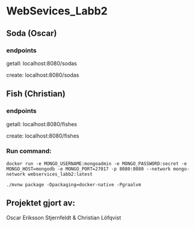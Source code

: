 # WebSevices_Labb2

## Soda (Oscar)

### endpoints

getall: localhost:8080/sodas

create: localhost:8080/sodas

###

## Fish (Christian)

### endpoints

getall: localhost:8080/fishes

create: localhost:8080/fishes

###

### Run command:

```
docker run -e MONGO_USERNAME:mongoadmin -e MONGO_PASSWORD:secret -e MONGO_HOST=mongodb -e MONGO_PORT=27017 -p 8080:8080 --network mongo-network webservices_labb2:latest
```

```
./mvnw package -Dpackaging=docker-native -Pgraalvm
```

###

## Projektet gjort av:

Oscar Eriksson Stjernfeldt & Christian Löfqvist